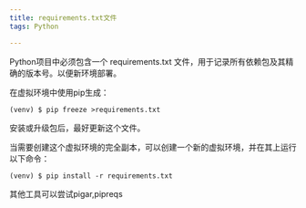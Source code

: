 ```yaml
---
title: requirements.txt文件
tags: Python

---
```


Python项目中必须包含一个 requirements.txt 文件，用于记录所有依赖包及其精确的版本号。以便新环境部署。

在虚拟环境中使用pip生成：

```
(venv) $ pip freeze >requirements.txt
```
安装或升级包后，最好更新这个文件。


当需要创建这个虚拟环境的完全副本，可以创建一个新的虚拟环境，并在其上运行以下命令：

```
(venv) $ pip install -r requirements.txt
```


其他工具可以尝试pigar,pipreqs
